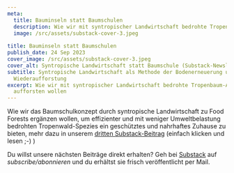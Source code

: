 ```yaml
---
meta:
  title: Bauminseln statt Baumschulen
  description: Wie wir mit syntropischer Landwirtschaft bedrohte Tropenbaum-Arten aufforsten wollen
  image: /src/assets/substack-cover-3.jpeg
  
title: Bauminseln statt Baumschulen
publish_date: 24 Sep 2023
cover_image: /src/assets/substack-cover-3.jpeg
cover_alt: Syntropische Landwirtschaft statt Baumschule (Substack-Newsletter-Cover)
subtitle: Syntropische Landwirtschaft als Methode der Bodenerneuerung und
  Wiederaufforstung
excerpt: Wie wir mit syntropischer Landwirtschaft bedrohte Tropenbaum-Arten
  aufforsten wollen
---
```

Wie wir das Baumschulkonzept durch syntropische Landwirtschaft zu Food Forests ergänzen wollen, um effizienter und mit weniger Umweltbelastung bedrohten Tropenwald-Spezies ein geschütztes und nahrhaftes Zuhause zu bieten, mehr dazu in unserem [dritten Substack-Beitrag](https://vivalaselva.substack.com/p/bauminseln) (einfach klicken und lesen ;-) )

Du willst unsere nächsten Beiträge direkt erhalten? Geh bei [Substack](https://substack.com/@vivalaselva?utm_source=profile-page) auf *subscribe/abonnieren* und du erhältst sie frisch veröffentlicht per Mail.
